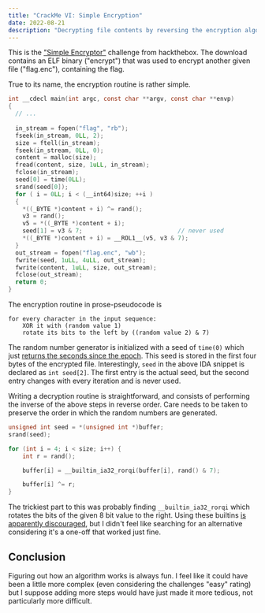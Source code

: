 ```yaml
---
title: "CrackMe VI: Simple Encryption"
date: 2022-08-21
description: "Decrypting file contents by reversing the encryption algorithm."
---
```


This is the ["Simple Encryptor"](https://app.hackthebox.com/challenges/366) challenge from hackthebox. The download contains an ELF binary ("encrypt") that was used to encrypt another given file ("flag.enc"), containing the flag.

True to its name, the encryption routine is rather simple.

```C
int __cdecl main(int argc, const char **argv, const char **envp)
{
  // ...
  
  in_stream = fopen("flag", "rb");
  fseek(in_stream, 0LL, 2);
  size = ftell(in_stream);
  fseek(in_stream, 0LL, 0);
  content = malloc(size);
  fread(content, size, 1uLL, in_stream);
  fclose(in_stream);
  seed[0] = time(0LL);
  srand(seed[0]);
  for ( i = 0LL; i < (__int64)size; ++i )
  {
    *((_BYTE *)content + i) ^= rand();
    v3 = rand();
    v5 = *((_BYTE *)content + i);
    seed[1] = v3 & 7;                           // never used
    *((_BYTE *)content + i) = __ROL1__(v5, v3 & 7);
  }
  out_stream = fopen("flag.enc", "wb");
  fwrite(seed, 1uLL, 4uLL, out_stream);
  fwrite(content, 1uLL, size, out_stream);
  fclose(out_stream);
  return 0;
}
```

The encryption routine in prose-pseudocode is

```
for every character in the input sequence:
    XOR it with (random value 1)
    rotate its bits to the left by ((random value 2) & 7)
```

The random number generator is initialized with a seed of `time(0)` which just [returns the seconds since the epoch](https://man7.org/linux/man-pages/man2/time.2.html). This seed is stored in the first four bytes of the encrypted file. Interestingly, `seed` in the above IDA snippet is declared as `int seed[2]`. The first entry is the actual seed, but the second entry changes with every iteration and is never used.

Writing a decryption routine is straightforward, and consists of performing the inverse of the above steps in reverse order. Care needs to be taken to preserve the order in which the random numbers are generated.

```C
unsigned int seed = *(unsigned int *)buffer;
srand(seed);

for (int i = 4; i < size; i++) {
    int r = rand();

    buffer[i] = __builtin_ia32_rorqi(buffer[i], rand() & 7);

    buffer[i] ^= r;
}
```

The trickiest part to this was probably finding `__builtin_ia32_rorqi` which rotates the bits of the given 8 bit value to the right. Using these builtins [is apparently discouraged](https://gcc.gnu.org/bugzilla//show_bug.cgi?id=92137), but I didn't feel like searching for an alternative considering it's a one-off that worked just fine.

## Conclusion

Figuring out how an algorithm works is always fun. I feel like it could have been a little more complex (even considering the challenges "easy" rating) but I suppose adding more steps would have just made it more tedious, not particularly more difficult.
